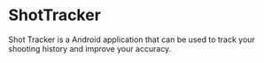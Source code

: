 ShotTracker
===========

Shot Tracker is a Android application that can be used to track your shooting history and improve your accuracy.